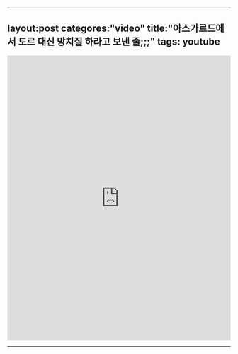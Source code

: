 
---
layout:post
categores:"video"
title:"아스가르드에서 토르 대신 망치질 하라고 보낸 줄;;;"
tags: youtube 
---

<iframe width="100%" height="643" src="https://www.youtube.com/embed/KeOd7rMjqhE" title="아스가르드에서 토르 대신 망치질 하라고 보낸 줄;;;┃Thought He Was Sent From Asgard On Behalf of Thor ;;;" frameborder="0" allow="accelerometer; autoplay; clipboard-write; encrypted-media; gyroscope; picture-in-picture; web-share" allowfullscreen></iframe>

---